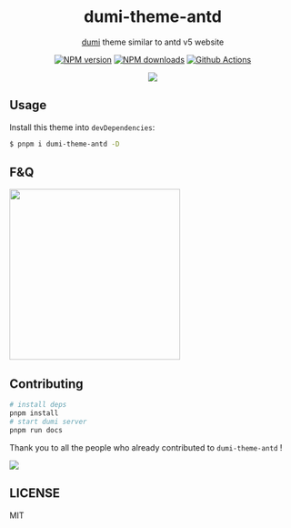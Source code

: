 <h1 align="center">dumi-theme-antd</h1>

<div align="center">

[dumi](https://d.umijs.org) theme similar to antd v5 website

[![NPM version](https://img.shields.io/npm/v/dumi-theme-antd.svg?style=flat)](https://npmjs.org/package/dumi-theme-antd) [![NPM downloads](http://img.shields.io/npm/dm/dumi-theme-antd.svg?style=flat)](https://npmjs.org/package/dumi-theme-antd) [![Github Actions](https://github.com/KuangPF/dumi-theme-antd/workflows/Deploy/badge.svg)](https://github.com/KuangPF/dumi-theme-antd/actions)

</div>

<p align="center">
  <a href="https://kuangpf.com/dumi-theme-antd">
    <img  src="https://user-images.githubusercontent.com/20694238/221604020-d797a64e-30b5-4e4c-897d-112c8ee37512.png">
  </a>
</p>

## Usage

Install this theme into `devDependencies`:

```bash
$ pnpm i dumi-theme-antd -D
```

## F&Q

<img width=300 src="https://github-production-user-asset-6210df.s3.amazonaws.com/20694238/257865795-572736d1-0e31-4455-b2c9-0801be069f28.png">

## Contributing

```bash
# install deps
pnpm install
# start dumi server
pnpm run docs
```

Thank you to all the people who already contributed to `dumi-theme-antd` !

<a href="https://github.com/KuangPF/dumi-theme-antd/graphs/contributors">
  <img src="https://contrib.rocks/image?repo=KuangPF/dumi-theme-antd" />
</a>

## LICENSE

MIT
